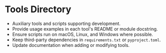 # Tools Directory

- Auxiliary tools and scripts supporting development.
- Provide usage examples in each tool's README or module docstring.
- Ensure scripts run on macOS, Linux, and Windows where possible.
- Keep third-party dependencies in `requirements.txt` or `pyproject.toml`.
- Update documentation when adding or modifying tools.
